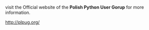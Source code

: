 visit the Official website of the **Polish Python User Gorup** for more information.

http://plpug.org/
